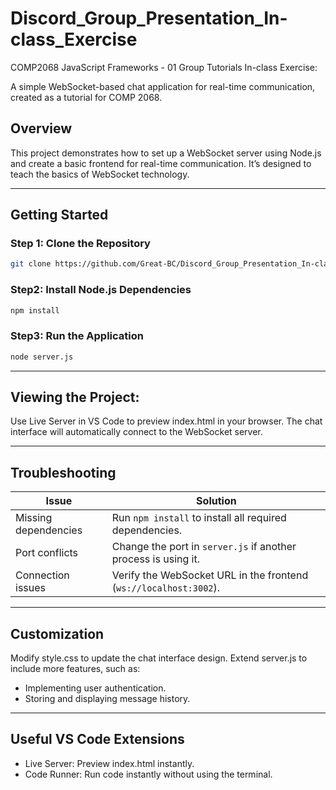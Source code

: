 # Discord_Group_Presentation_In-class_Exercise
COMP2068 JavaScript Frameworks - 01 Group Tutorials In-class Exercise:

A simple WebSocket-based chat application for real-time communication, created as a tutorial for COMP 2068.

## Overview

This project demonstrates how to set up a WebSocket server using Node.js and create a basic frontend for real-time communication. It’s designed to teach the basics of WebSocket technology.

---

## Getting Started

### Step 1: Clone the Repository

```bash
git clone https://github.com/Great-BC/Discord_Group_Presentation_In-class_Exercise.git

```
### Step2: Install Node.js Dependencies
```bash
npm install
```
### Step3: Run the Application
```bash
node server.js
```
---

## Viewing the Project:
Use Live Server in VS Code to preview index.html in your browser.
The chat interface will automatically connect to the WebSocket server.

--- 

## Troubleshooting

| **Issue**               | **Solution**                                                         |
|-------------------------|----------------------------------------------------------------------|
| Missing dependencies     | Run `npm install` to install all required dependencies.             |
| Port conflicts           | Change the port in `server.js` if another process is using it.      |
| Connection issues        | Verify the WebSocket URL in the frontend (`ws://localhost:3002`).    |

---

## Customization
Modify style.css to update the chat interface design.
Extend server.js to include more features, such as:
* Implementing user authentication.
* Storing and displaying message history.

---
## Useful VS Code Extensions
* Live Server: Preview index.html instantly.
* Code Runner: Run code instantly without using the terminal.